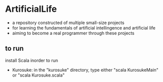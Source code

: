 # ArtificialLife
- a repository constructed of multiple small-size projects   
- for learning the fundamentals of artificial intellingence and artificial life   
- aiming to become a real programmer through these projects

## to run
install Scala inorder to run
- Kurosuke: in the "kurosuke" directory, type either "scala KurosukeMain" or "scala Kurosuke.scala"